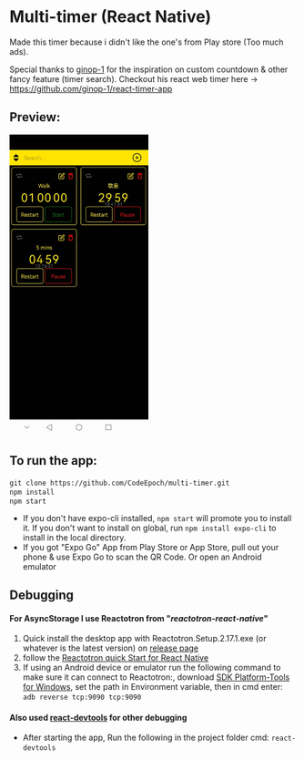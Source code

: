 ﻿# Multi-timer (React Native)

Made this timer because i didn't like the one's from Play store (Too much ads).

Special thanks to [ginop-1](https://github.com/ginop-1) for the inspiration on custom countdown & other fancy feature (timer search).
Checkout his react web timer here -> https://github.com/ginop-1/react-timer-app

## Preview:

<img src=https://github.com/CodeEpoch/multi-timer/blob/main/assets/multi-timer.jpg alt="Multi-timer app Preview" width="244" height="528">

## To run the app:

```
git clone https://github.com/CodeEpoch/multi-timer.git
npm install
npm start
```

- If you don't have expo-cli installed, `npm start` will promote you to install it. If you don't want to install on global, run `npm install expo-cli` to install in the local directory.
- If you got "Expo Go" App from Play Store or App Store, pull out your phone & use Expo Go to scan the QR Code. Or open an Android emulator

## Debugging

#### For AsyncStorage I use Reactotron from "_reactotron-react-native_"

1. Quick install the desktop app with Reactotron.Setup.2.17.1.exe (or whatever is the latest version) on [release page](https://github.com/infinitered/reactotron/releases)
2. follow the [Reactotron quick Start for React Native](https://github.com/infinitered/reactotron/blob/master/docs/quick-start-react-native.md)
3. If using an Android device or emulator run the following command to make sure it can connect to Reactotron:, download [SDK Platform-Tools for Windows](https://developer.android.com/studio/releases/platform-tools), set the path in Environment variable, then in cmd enter: `adb reverse tcp:9090 tcp:9090 `

#### Also used [react-devtools](https://www.npmjs.com/package/react-devtools) for other debugging

- After starting the app, Run the following in the project folder cmd: `react-devtools`
